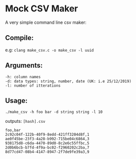 # Mock CSV Maker

A very simple command line csv maker:

## Compile:
e.g: `clang make_csv.c -o make_csv -l uuid`


## Arguments:

```
-h: column names
-d: data types: string, number, date (UK: i.e 25/12/2019)
-l: number of itterations
```

## Usage:
`./make_csv -h foo bar -d string string -l 10`

outputs: `[hash].csv`

```
foo,bar
2c92c04f-122b-40f9-8edd-421ff3204d8f,1
ae0f45be-23f3-4a28-b992-715be04c6864,3
938175d8-c6da-4470-89d0-8c2e6c55ffbc,5
2d0b6bcb-b7fd-4f9a-bc02-f2960202c2ba,7
8d77cd47-08b4-4147-8947-2f7de9fe39a3,9
```
